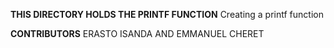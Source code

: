 **THIS DIRECTORY HOLDS THE PRINTF FUNCTION**
Creating a printf function

**CONTRIBUTORS**
ERASTO ISANDA AND EMMANUEL CHERET
